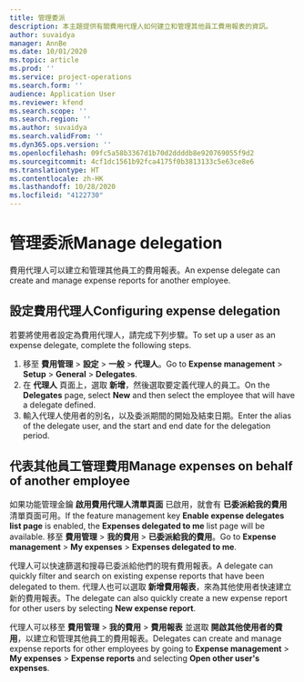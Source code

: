 ```yaml
---
title: 管理委派
description: 本主題提供有關費用代理人如何建立和管理其他員工費用報表的資訊。
author: suvaidya
manager: AnnBe
ms.date: 10/01/2020
ms.topic: article
ms.prod: ''
ms.service: project-operations
ms.search.form: ''
audience: Application User
ms.reviewer: kfend
ms.search.scope: ''
ms.search.region: ''
ms.author: suvaidya
ms.search.validFrom: ''
ms.dyn365.ops.version: ''
ms.openlocfilehash: 09fc5a58b3367d1b70d2ddddb8e920769055f9d2
ms.sourcegitcommit: 4cf1dc1561b92fca4175f0b3813133c5e63ce8e6
ms.translationtype: HT
ms.contentlocale: zh-HK
ms.lasthandoff: 10/28/2020
ms.locfileid: "4122730"
---
```

# <a name="manage-delegation"></a><span data-ttu-id="4dbcd-103">管理委派</span><span class="sxs-lookup"><span data-stu-id="4dbcd-103">Manage delegation</span></span>
<span data-ttu-id="4dbcd-104">費用代理人可以建立和管理其他員工的費用報表。</span><span class="sxs-lookup"><span data-stu-id="4dbcd-104">An expense delegate can create and manage expense reports for another employee.</span></span>

## <a name="configuring-expense-delegation"></a><span data-ttu-id="4dbcd-105">設定費用代理人</span><span class="sxs-lookup"><span data-stu-id="4dbcd-105">Configuring expense delegation</span></span>

<span data-ttu-id="4dbcd-106">若要將使用者設定為費用代理人，請完成下列步驟。</span><span class="sxs-lookup"><span data-stu-id="4dbcd-106">To set up a user as an expense delegate, complete the following steps.</span></span> 
1. <span data-ttu-id="4dbcd-107">移至 **費用管理** > **設定** > **一般** > **代理人**。</span><span class="sxs-lookup"><span data-stu-id="4dbcd-107">Go to **Expense management** > **Setup** > **General** > **Delegates**.</span></span> 
2. <span data-ttu-id="4dbcd-108">在 **代理人** 頁面上，選取 **新增**，然後選取要定義代理人的員工。</span><span class="sxs-lookup"><span data-stu-id="4dbcd-108">On the **Delegates** page, select **New** and then select the employee that will have a delegate defined.</span></span> 
3. <span data-ttu-id="4dbcd-109">輸入代理人使用者的別名，以及委派期間的開始及結束日期。</span><span class="sxs-lookup"><span data-stu-id="4dbcd-109">Enter the alias of the delegate user, and the start and end date for the delegation period.</span></span>

## <a name="manage-expenses-on-behalf-of-another-employee"></a><span data-ttu-id="4dbcd-110">代表其他員工管理費用</span><span class="sxs-lookup"><span data-stu-id="4dbcd-110">Manage expenses on behalf of another employee</span></span>

<span data-ttu-id="4dbcd-111">如果功能管理金鑰 **啟用費用代理人清單頁面** 已啟用，就會有 **已委派給我的費用** 清單頁面可用。</span><span class="sxs-lookup"><span data-stu-id="4dbcd-111">If the feature management key **Enable expense delegates list page** is enabled, the **Expenses delegated to me** list page will be available.</span></span> <span data-ttu-id="4dbcd-112">移至 **費用管理** > **我的費用** > **已委派給我的費用**。</span><span class="sxs-lookup"><span data-stu-id="4dbcd-112">Go to **Expense management** > **My expenses** > **Expenses delegated to me**.</span></span>

<span data-ttu-id="4dbcd-113">代理人可以快速篩選和搜尋已委派給他們的現有費用報表。</span><span class="sxs-lookup"><span data-stu-id="4dbcd-113">A delegate can quickly filter and search on existing expense reports that have been delegated to them.</span></span> <span data-ttu-id="4dbcd-114">代理人也可以選取 **新增費用報表**，來為其他使用者快速建立新的費用報表。</span><span class="sxs-lookup"><span data-stu-id="4dbcd-114">The delegate can also quickly create a new expense report for other users by selecting **New expense report**.</span></span>

<span data-ttu-id="4dbcd-115">代理人可以移至 **費用管理** > **我的費用** > **費用報表** 並選取 **開啟其他使用者的費用**，以建立和管理其他員工的費用報表。</span><span class="sxs-lookup"><span data-stu-id="4dbcd-115">Delegates can create and manage expense reports for other employees by going to **Expense management** > **My expenses** > **Expense reports** and selecting **Open other user's expenses**.</span></span>
